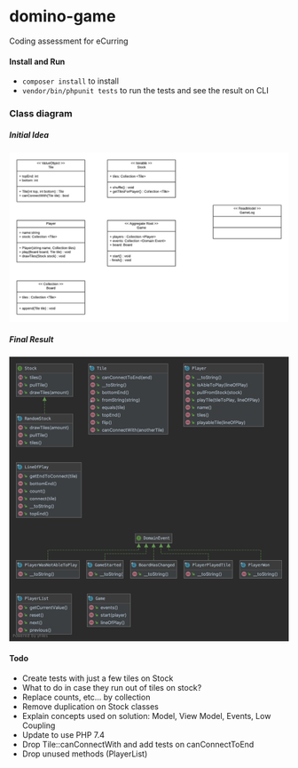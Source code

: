 # domino-game
Coding assessment for eCurring

#### Install and Run
- `composer install` to install
- `vendor/bin/phpunit tests` to run the tests and see the result on CLI

### Class diagram

##### Initial Idea

<img src="docs/initial-class-diagram.png"  alt="Class diagram"/>

##### Final Result

<img src="docs/final-class-diagram.png"  alt="Class diagram"/>

#### Todo
- Create tests with just a few tiles on Stock
- What to do in case they run out of tiles on stock?
- Replace counts, etc... by collection
- Remove duplication on Stock classes
- Explain concepts used on solution: Model, View Model, Events, Low Coupling
- Update to use PHP 7.4
- Drop Tile::canConnectWith and add tests on canConnectToEnd
- Drop unused methods (PlayerList)